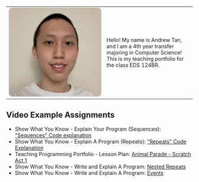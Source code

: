 <table>
<tr>
<td width="250">
  <img src="Images/ID_image_downsized.jpg" alt="Profile" width="250" style="border-radius:10px;">
</td>
<td>
  Hello! My name is Andrew Tan, and I am a 4th year transfer majoring in Computer Science! This is my teaching portfolio for the class EDS 124BR.
</td>
</tr>
</table>

## Video Example Assignments 
- Show What You Know - Explain Your Program (Sequences): ["Sequences" Code explanation](https://www.youtube.com/watch?v=MnFG8rBwrQA)
- Show What You Know - Explain A Program (Repeats): ["Repeats" Code Explanation](https://www.youtube.com/watch?v=EN5GcgWX3rI)
- Teaching Programming Portfolio - Lesson Plan: [Animal Parade - Scratch Act 1](https://www.youtube.com/watch?v=H-6wrmXzZs8)
- Show What You Know - Write and Explain A Program: [Nested Repeats](https://www.youtube.com/watch?v=_TCchITTtQc)
- Show What You Know - Write and Explain A Program: [Events](https://www.youtube.com/watch?v=Iu_lKqcjz5k)

